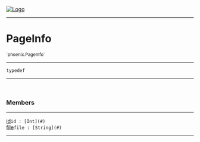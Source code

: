 
[![Logo](../../images/logo.png)](../../api/index.html)

---



<h1>PageInfo</h1>
<small>`phoenix.PageInfo`</small>



---

`typedef`

---

&nbsp;
&nbsp;



<h3>Members</h3> <hr/><span class="member apipage">
                <a name="id"><a class="lift" href="#id">id</a></a><code class="signature apipage">id : [Int](#)</code><br/></span>
            <span class="small_desc_flat"></span><span class="member apipage">
                <a name="file"><a class="lift" href="#file">file</a></a><code class="signature apipage">file : [String](#)</code><br/></span>
            <span class="small_desc_flat"></span>







---

&nbsp;
&nbsp;
&nbsp;
&nbsp;